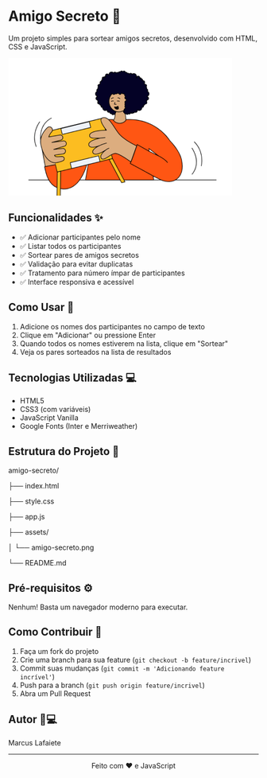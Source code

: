 # Amigo Secreto 🎁

Um projeto simples para sortear amigos secretos, desenvolvido com HTML, CSS e JavaScript.

![Preview do Amigo Secreto](assets/amigo-secreto.png)

## Funcionalidades ✨

- ✅ Adicionar participantes pelo nome
- ✅ Listar todos os participantes
- ✅ Sortear pares de amigos secretos
- ✅ Validação para evitar duplicatas
- ✅ Tratamento para número ímpar de participantes
- ✅ Interface responsiva e acessível

## Como Usar 🚀

1. Adicione os nomes dos participantes no campo de texto
2. Clique em "Adicionar" ou pressione Enter
3. Quando todos os nomes estiverem na lista, clique em "Sortear"
4. Veja os pares sorteados na lista de resultados

## Tecnologias Utilizadas 💻

- HTML5
- CSS3 (com variáveis)
- JavaScript Vanilla
- Google Fonts (Inter e Merriweather)

## Estrutura do Projeto 📂
amigo-secreto/

├── index.html

├── style.css

├── app.js

├── assets/

│ └── amigo-secreto.png

└── README.md


## Pré-requisitos ⚙️

Nenhum! Basta um navegador moderno para executar.

## Como Contribuir 🤝

1. Faça um fork do projeto
2. Crie uma branch para sua feature (`git checkout -b feature/incrivel`)
3. Commit suas mudanças (`git commit -m 'Adicionando feature incrível'`)
4. Push para a branch (`git push origin feature/incrivel`)
5. Abra um Pull Request

## Autor 👨💻

Marcus Lafaiete

---

<div align="center">
Feito com ❤️ e JavaScript
</div>
